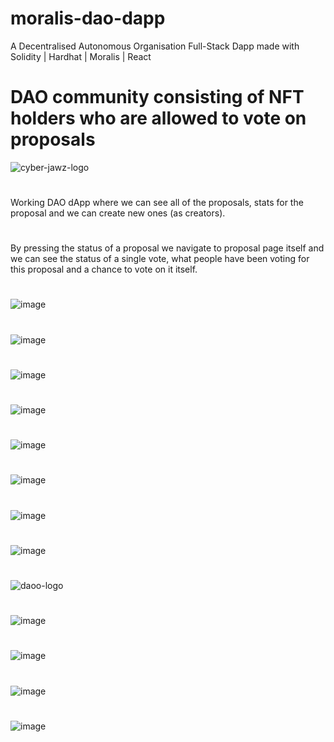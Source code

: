 # moralis-dao-dapp
A Decentralised Autonomous Organisation Full-Stack Dapp made with Solidity | Hardhat | Moralis | React
# DAO community consisting of NFT holders who are allowed to vote on proposals
![cyber-jawz-logo](https://user-images.githubusercontent.com/38008294/172586267-2b5f6ac9-fd11-46e9-9569-e69b5ff020a3.png)
#
Working DAO dApp where we can see all of the proposals, stats for the proposal and we can create new ones (as creators).
#
By pressing the status of a proposal we navigate to proposal page itself and we can see the status of a single vote, what people have been voting for this proposal and a chance to vote on it itself.
#

![image](https://user-images.githubusercontent.com/38008294/172585427-a59b2a43-f73c-49ba-acc5-d2af4eb42571.png)
#
![image](https://user-images.githubusercontent.com/38008294/172586526-f3822f3c-7de0-439d-8c88-dfcb0361dbb4.png)
#
![image](https://user-images.githubusercontent.com/38008294/172586764-be7eafb7-0152-4c7c-8928-2bf93a90ece1.png)
#
![image](https://user-images.githubusercontent.com/38008294/172587145-3a61c22b-826f-4bfa-9667-0d93d2fc8b39.png)
#
![image](https://user-images.githubusercontent.com/38008294/172587316-a75fd60d-7efd-4f70-b6c2-d0af91882a70.png)
#
![image](https://user-images.githubusercontent.com/38008294/172587574-78850254-880c-461c-92e9-8a9c51713d1b.png)
#
![image](https://user-images.githubusercontent.com/38008294/172587854-211480a3-7066-4c7f-8123-c0a99498e48d.png)
#
![image](https://user-images.githubusercontent.com/38008294/172588638-23bd0dff-623e-40af-a0fc-c528a678482c.png)
#
![daoo-logo](https://user-images.githubusercontent.com/38008294/172586211-4681ff68-67d1-4c78-9487-e5ad4eb96557.png)
#
![image](https://user-images.githubusercontent.com/38008294/172585931-2d82e1a4-9d60-4162-b98b-50b94d5bfc52.png)
#
![image](https://user-images.githubusercontent.com/38008294/172585683-53eab238-fcd3-477e-961a-aa986854cc1d.png)
#
![image](https://user-images.githubusercontent.com/38008294/172585823-9054f850-a4df-48f9-a548-5b13a8cb7792.png)
#
![image](https://user-images.githubusercontent.com/38008294/172586060-883aef32-36c5-4410-82f4-1be2e82d31a3.png)

